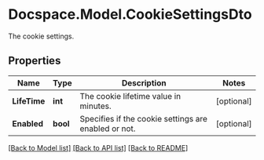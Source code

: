 # Docspace.Model.CookieSettingsDto
The cookie settings.

## Properties

Name | Type | Description | Notes
------------ | ------------- | ------------- | -------------
**LifeTime** | **int** | The cookie lifetime value in minutes. | [optional] 
**Enabled** | **bool** | Specifies if the cookie settings are enabled or not. | [optional] 

[[Back to Model list]](../README.md#documentation-for-models) [[Back to API list]](../README.md#documentation-for-api-endpoints) [[Back to README]](../README.md)

